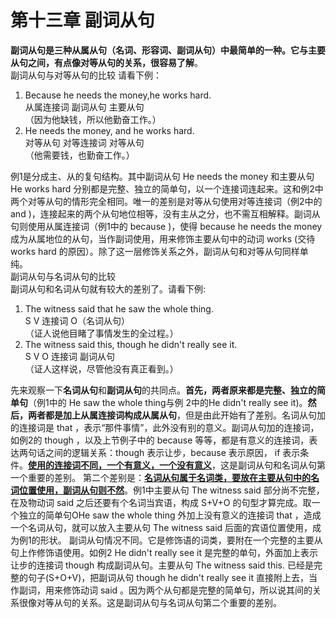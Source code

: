 # 第十三章 副词从句

<b>副词从句是三种从属从句（名词、形容词、副词从句）中最简单的一种。它与主要从句之间，有点像对等从句的关系，很容易了解</b>。  
副词从句与对等从句的比较
请看下例：  
1. Because he needs the money,he works hard.  
从属连接词 副词从句 主要从句    
（因为他缺钱，所以他勤奋工作。）   
2. He needs the money, and he works hard.  
对等从句 对等连接词 对等从句  
（他需要钱，也勤奋工作。）  

例1是分成主、从的复句结构。其中副词从句 He needs the money 和主要从句 He works hard 分别都是完整、独立的简单句，以一个连接词连起来。这和例2中两个对等从句的情形完全相同。唯一的差别是对等从句使用对等连接词（例2中的 and )，连接起来的两个从句地位相等，没有主从之分，也不需互相解释。副词从句则使用从属连接词（例1中的 because )，使得 because he needs the money 成为从属地位的从句，当作副词使用，用来修饰主要从句中的动词 works (交待 works hard 的原因）。除了这一层修饰关系之外，副词从句和对等从句同样单纯。  
副词从句与名词从句的比较  
副词从句和名词从句就有较大的差别了。请看下例:  

1. The witness said that he saw the whole thing.  
S V 连接词 O（名词从句）  
（证人说他目睹了事情发生的全过程。）  
2. The witness said this, though he didn't really see it.  
S V O 连接词 副词从句  
（证人这样说，尽管他没有真正看到。）  

先来观察一下**名词从句**和**副词从句**的共同点。<b>首先，两者原来都是完整、独立的简单句</b>（例1中的 He saw the whole thing与例 2中的He didn't really see it)。<b>然后，两者都是加上从属连接词构成从属从句</b>，但是由此开始有了差别。名词从句加的连接词是 that ，表示“那件事情”，此外没有别的意义。副词从句加的连接词，如例2的 though ，以及上节例子中的 because 等等，都是有意义的连接词，表达两句话之间的逻辑关系：though 表示让步，because 表示原因， if 表示条件。<u><b>使用的连接词不同，一个有意义，一个没有意义</b></u>，这是副词从句和名词从句第一个重要的差别。
第二个差别是：<u><b>名词从句属于名词类，要放在主要从句中的名词位置使用，副词从句则不然</b></u>。例1中主要从句 The witness said 部分尚不完整，在及物动词 said 之后还要有个名词当宾语，构成 S+V+O 的句型才算完成。取一个独立的简单句OHe saw the whole thing 外加上没有意义的连接词 that ，造成一个名词从句，就可以放入主要从句 The witness said 后面的宾语位置使用，成为例1的形状。
副词从句情况不同。它是修饰语的词类，要附在一个完整的主要从句上作修饰语使用。如例2 He didn't really see it 是完整的单句，外面加上表示让步的连接词 though 构成副词从句。主要从句 The witness said this. 已经是完整的句子(S+O+V)，把副词从句 though he didn't really see it 直接附上去，当作副词，用来修饰动词 said 。因为两个从句都是完整的简单句，所以说其间的关系很像对等从句的关系。这是副词从句与名词从句第二个重要的差别。